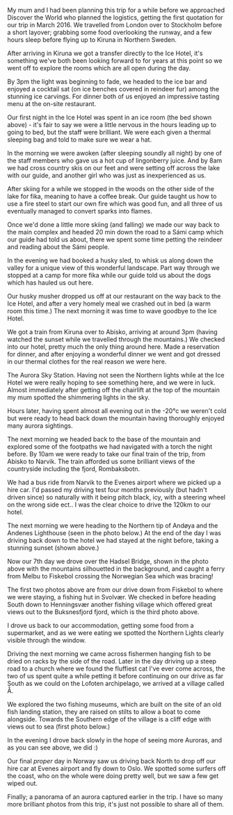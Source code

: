 <!--moml:meta
Title: 2017 Sweden & Norway
Date: 2017-02-01
Hero: town-reflection
Intro: Starting in Northern Sweden, staying at the Ice Hotel, and crossing into Norway before hiring a car and exploring Northern Norway.
-->

My mum and I had been planning this trip for a while before we approached Discover the World who planned the logistics, getting the first quotation for our trip in March 2016. We travelled from London over to Stockholm before a short layover; grabbing some food overlooking the runway, and a few hours sleep before flying up to Kiruna in Northern Sweden.

After arriving in Kiruna we got a transfer directly to the Ice Hotel, it's something we've both been looking forward to for years at this point so we went off to explore the rooms which are all open during the day.

<gallery>
    <gallery-photo path="ice-hotel-27"></gallery-photo>
    <gallery-photo path="our-ice-hotel-bed"></gallery-photo>
    <gallery-photo path="ice-hotel-silhouette"></gallery-photo>
</gallery>

By 3pm the light was beginning to fade, we headed to the ice bar and enjoyed a cocktail sat (on ice benches covered in reindeer fur) among the stunning ice carvings. For dinner both of us enjoyed an impressive tasting menu at the on-site restaurant.

Our first night in the Ice Hotel was spent in an ice room (the bed shown above) - it's fair to say we were a little nervous in the hours leading up to going to bed, but the staff were brilliant. We were each given a thermal sleeping bag and told to make sure we wear a hat.

<gallery>
    <gallery-photo path="ice-hotel"></gallery-photo>
</gallery>

In the morning we were awoken (after sleeping soundly all night) by one of the staff members who gave us a hot cup of lingonberry juice. And by 8am we had cross country skis on our feet and were setting off across the lake with our guide, and another girl who was just as inexperienced as us.

<gallery>
    <gallery-photo path="starting-a-fire"></gallery-photo>
    <gallery-photo path="evening-fika"></gallery-photo>
    <gallery-photo path="restaurant"></gallery-photo>
</gallery>

After skiing for a while we stopped in the woods on the other side of the lake for fika, meaning to have a coffee break. Our guide taught us how to use a fire steel to start our own fire which was good fun, and all three of us eventually managed to convert sparks into flames.

Once we'd done a little more skiing (and falling) we made our way back to the main complex and headed 20 min down the road to a Sámi camp which our guide had told us about, there we spent some time petting the reindeer and reading about the Sámi people.

In the evening we had booked a husky sled, to whisk us along down the valley for a unique view of this wonderful landscape. Part way through we stopped at a camp for more fika while our guide told us about the dogs which has hauled us out here.

Our husky musher dropped us off at our restaurant on the way back to the Ice Hotel, and after a very homely meal we crashed out in bed (a warm room this time.) The next morning it was time to wave goodbye to the Ice Hotel.

<gallery>
    <gallery-photo path="aurora-sky-station-1"></gallery-photo>
    <gallery-photo path="aurora-sky-station-2"></gallery-photo>
</gallery>

We got a train from Kiruna over to Abisko, arriving at around 3pm (having watched the sunset while we travelled through the mountains.) We checked into our hotel, pretty much the only thing around here. Made a reservation for dinner, and after enjoying a wonderful dinner we went and got dressed in our thermal clothes for the real reason we were here.

The Aurora Sky Station. Having not seen the Northern lights while at the Ice Hotel we were really hoping to see something here, and we were in luck. Almost immediately after getting off the chairlift at the top of the mountain my mum spotted the shimmering lights in the sky.

Hours later, having spent almost all evening out in the -20°c we weren't cold but were ready to head back down the mountain having thoroughly enjoyed many aurora sightings.

The next morning we headed back to the base of the mountain and explored some of the footpaths we had navigated with a torch the night before. By 10am we were ready to take our final train of the trip, from Abisko to Narvik. The train afforded us some brilliant views of the countryside including the fjord, Rombaksbotn.

<gallery>
    <gallery-photo path="beautiful-sunset"></gallery-photo>
</gallery>

We had a bus ride from Narvik to the Evenes airport where we picked up a hire car. I'd passed my driving test four months previously (but hadn't driven since) so naturally with it being pitch black, icy, with a steering wheel on the wrong side ect.. I was the clear choice to drive the 120km to our hotel.

The next morning we were heading to the Northern tip of Andøya and the Andenes Lighthouse (seen in the photo below.) At the end of the day I was driving back down to the hotel we had stayed at the night before, taking a stunning sunset (shown above.)

<gallery>
    <gallery-photo path="view-of-rombaksbotn-from-train"></gallery-photo>
    <gallery-photo path="looking-out-to-andfjorden-fjord"></gallery-photo>
    <gallery-photo path="andenes-lighthouse"></gallery-photo>
</gallery>

<gallery>
    <gallery-photo path="bjornskinn-church"></gallery-photo>
</gallery>

<gallery>
    <gallery-photo path="farmhouse-aurora"></gallery-photo>
    <gallery-photo path="mountains-across-fjord"></gallery-photo>
    <gallery-photo path="hadselbrua-bridge"></gallery-photo>
</gallery>

Now our 7th day we drove over the Hadsel Bridge, shown in the photo above with the mountains silhouetted in the background, and caught a ferry from Melbu to Fiskebol crossing the Norwegian Sea which was bracing!

<gallery>
    <gallery-photo path="view-of-sildpollnes-church"></gallery-photo>
    <gallery-photo path="mountains-from-sildpollnes"></gallery-photo>
    <gallery-photo path="henningsvaer-beacon"></gallery-photo>
</gallery>

The first two photos above are from our drive down from Fiskebol to where we were staying, a fishing hut in Svolvær. We checked in before heading South down to Henningsvær another fishing village which offered great views out to the Buksnesfjord fjord, which is the third photo above.

I drove us back to our accommodation, getting some food from a supermarket, and as we were eating we spotted the Northern Lights clearly visible through the window.

<gallery>
    <gallery-photo path="stockfish-drying-1"></gallery-photo>
    <gallery-photo path="stockfish-drying-2"></gallery-photo>
</gallery>

Driving the next morning we came across fishermen hanging fish to be dried on racks by the side of the road. Later in the day driving up a steep road to a church where we found the fluffiest cat I've ever come across, the two of us spent quite a while petting it before continuing on our drive as far South as we could on the Lofoten archipelago, we arrived at a village called Å.

We explored the two fishing museums, which are built on the site of an old fish landing station, they are raised on stilts to allow a boat to come alongside. Towards the Southern edge of the village is a cliff edge with views out to sea (first photo below.)

<gallery>
    <gallery-photo path="view-from-the-tip-of-a-moskenes"></gallery-photo>
    <gallery-photo path="mountain-reflection"></gallery-photo>
    <gallery-photo path="hoping-for-an-aurora"></gallery-photo>
    <gallery-photo path="aurora-reflection"></gallery-photo>
</gallery>

In the evening I drove back slowly in the hope of seeing more Auroras, and as you can see above, we did :)

<gallery>
    <gallery-photo path="church-on-an-archipelago"></gallery-photo>
    <gallery-photo path="catching-the-surf"></gallery-photo>
    <gallery-photo path="cabin-in-the-woods"></gallery-photo>
</gallery>

Our final *proper* day in Norway saw us driving back North to drop off our hire car at Evenes airport and fly down to Oslo. We spotted some surfers off the coast, who on the whole were doing pretty well, but we saw a few get wiped out.

Finally; a panorama of an aurora captured earlier in the trip. I have so many more brilliant photos from this trip, it's just not possible to share all of them.

<gallery>
    <gallery-photo path="aurora-panorama"></gallery-photo>
</gallery>
